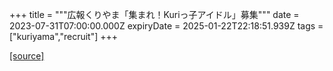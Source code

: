 +++
title = """広報くりやま「集まれ！Kuriっ子アイドル」募集"""
date = 2023-07-31T07:00:00.000Z
expiryDate = 2025-01-22T22:18:51.939Z
tags = ["kuriyama","recruit"]
+++


[[source]](https://www.town.kuriyama.hokkaido.jp/site/koho/23257.html)
